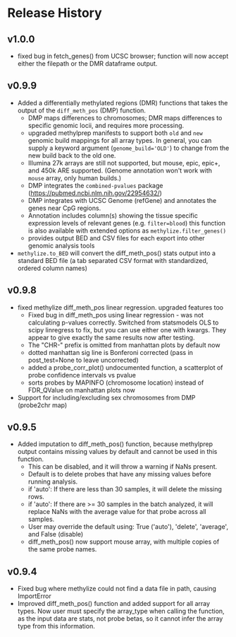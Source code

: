 # Release History

## v1.0.0
  - fixed bug in fetch_genes() from UCSC browser; function will now accept either the filepath or the DMR dataframe output.

## v0.9.9
- Added a differentially methylated regions (DMR) functions that takes the output of the `diff_meth_pos` (DMP) function.
  - DMP maps differences to chromosomes; DMR maps differences to specific genomic locii, and requires more processing.
  - upgraded methylprep manifests to support both `old` and `new` genomic build mappings for all array types.
    In general, you can supply a keyword argument (`genome_build='OLD'`) to change from the new build back to the old one.
  - Illumina 27k arrays are still not supported, but mouse, epic, epic+, and 450k ARE supported.
    (Genome annotation won't work with `mouse` array, only human builds.)
  - DMP integrates the `combined-pvalues` package (https://pubmed.ncbi.nlm.nih.gov/22954632/)
  - DMP integrates with UCSC Genome (refGene) and annotates the genes near CpG regions.
  - Annotation includes column(s) showing the   tissue specific expression levels of relevant genes (e.g. `filter=blood`)
  this function is also available with extended options as `methylize.filter_genes()`
  - provides output BED and CSV files for each export into other genomic analysis tools
- `methylize.to_BED` will convert the diff_meth_pos() stats output into a standard BED file
  (a tab separated CSV format with standardized, ordered column names)

## v0.9.8
- fixed methylize diff_meth_pos linear regression. upgraded features too
  - Fixed bug in diff_meth_pos using linear regression - was not calculating p-values correctly.
    Switched from statsmodels OLS to scipy linregress to fix, but you can use either one with kwargs.
    They appear to give exactly the same results now after testing.
  - The "CHR-" prefix is omitted from manhattan plots by default now
  - dotted manhattan sig line is Bonferoni corrected (pass in post_test=None to leave uncorrected)
  - added a probe_corr_plot() undocumented function, a scatterplot of probe confidence intervals vs pvalue
  - sorts probes by MAPINFO (chromosome location) instead of FDR_QValue on manhattan plots now
- Support for including/excluding sex chromosomes from DMP (probe2chr map)

## v0.9.5
- Added imputation to diff_meth_pos() function, because methylprep output contains missing values
by default and cannot be used in this function.
  - This can be disabled, and it will throw a warning if NaNs present.
  - Default is to delete probes that have any missing values before running analysis.
  - if 'auto': If there are less than 30 samples, it will delete the missing rows.
  - if 'auto': If there are >= 30 samples in the batch analyzed, it will replace NaNs with the
  average value for that probe across all samples.
  - User may override the default using: True ('auto'), 'delete', 'average', and False (disable)
  - diff_meth_pos() now support mouse array, with multiple copies of the same probe names.

## v0.9.4
- Fixed bug where methylize could not find a data file in path, causing ImportError
- Improved diff_meth_pos() function and added support for all array types. Now user must
specify the array_type when calling the function, as the input data are stats, not probe betas,
so it cannot infer the array type from this information.
